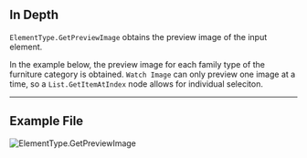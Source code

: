 ## In Depth
`ElementType.GetPreviewImage` obtains the preview image of the input element.

In the example below, the preview image for each family type of the furniture category is obtained. `Watch Image` can only preview one image at a time, so a `List.GetItemAtIndex` node allows for individual seleciton.
___
## Example File

![ElementType.GetPreviewImage](./Revit.Elements.ElementType.GetPreviewImage_img.jpg)
